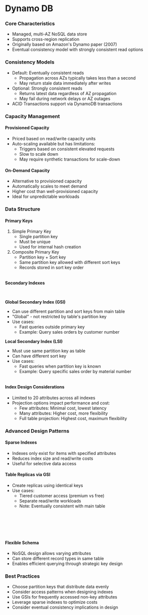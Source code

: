 # Dynamo DB

### Core Characteristics

* Managed, multi-AZ NoSQL data store
* Supports cross-region replication
* Originally based on Amazon's Dynamo paper (2007)
* Eventual consistency model with strongly consistent read options

### Consistency Models

* Default: Eventually consistent reads
  * Propagation across AZs typically takes less than a second
  * May return stale data immediately after writes
* Optional: Strongly consistent reads
  * Returns latest data regardless of AZ propagation
  * May fail during network delays or AZ outages
* ACID Transactions support via DynamoDB transactions

### Capacity Management

#### Provisioned Capacity

* Priced based on read/write capacity units
* Auto-scaling available but has limitations:
  * Triggers based on consistent elevated requests
  * Slow to scale down
  * May require synthetic transactions for scale-down

#### On-Demand Capacity

* Alternative to provisioned capacity
* Automatically scales to meet demand
* Higher cost than well-provisioned capacity
* Ideal for unpredictable workloads

### Data Structure

#### Primary Keys

1. Simple Primary Key
   * Single partition key
   * Must be unique
   * Used for internal hash creation
2. Composite Primary Key
   * Partition key + Sort key
   * Same partition key allowed with different sort keys
   * Records stored in sort key order

<figure><img src="../../../../.gitbook/assets/image (7).png" alt=""><figcaption></figcaption></figure>

#### Secondary Indexes

<figure><img src="../../../../.gitbook/assets/image (8).png" alt=""><figcaption></figcaption></figure>

<figure><img src="../../../../.gitbook/assets/image (10).png" alt=""><figcaption></figcaption></figure>

**Global Secondary Index (GSI)**

* Can use different partition and sort keys from main table
* "Global" - not restricted by table's partition key
* Use cases:
  * Fast queries outside primary key
  * Example: Query sales orders by customer number

**Local Secondary Index (LSI)**

* Must use same partition key as table
* Can have different sort key
* Use cases:
  * Fast queries when partition key is known
  * Example: Query specific sales order by material number

<figure><img src="../../../../.gitbook/assets/image (9).png" alt=""><figcaption></figcaption></figure>

#### Index Design Considerations

* Limited to 20 attributes across all indexes
* Projection options impact performance and cost:
  * Few attributes: Minimal cost, lowest latency
  * Many attributes: Higher cost, more flexibility
  * Full table projection: Highest cost, maximum flexibility

###

### Advanced Design Patterns

#### Sparse Indexes

* Indexes only exist for items with specified attributes
* Reduces index size and read/write costs
* Useful for selective data access

#### Table Replicas via GSI

* Create replicas using identical keys
* Use cases:
  * Tiered customer access (premium vs free)
  * Separate read/write workloads
  * Note: Eventually consistent with main table

<figure><img src="../../../../.gitbook/assets/image (13).png" alt=""><figcaption></figcaption></figure>

<figure><img src="../../../../.gitbook/assets/image (14).png" alt=""><figcaption></figcaption></figure>

<figure><img src="../../../../.gitbook/assets/image (15).png" alt=""><figcaption></figcaption></figure>

<figure><img src="../../../../.gitbook/assets/image (16).png" alt=""><figcaption></figcaption></figure>

<figure><img src="../../../../.gitbook/assets/image (12).png" alt=""><figcaption></figcaption></figure>

<figure><img src="../../../../.gitbook/assets/image (11).png" alt=""><figcaption></figcaption></figure>

#### Flexible Schema

* NoSQL design allows varying attributes
* Can store different record types in same table
* Enables efficient querying through strategic key design

### Best Practices

* Choose partition keys that distribute data evenly
* Consider access patterns when designing indexes
* Use GSIs for frequently accessed non-key attributes
* Leverage sparse indexes to optimize costs
* Consider eventual consistency implications in design
